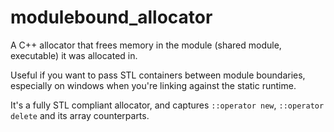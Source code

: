 # modulebound_allocator
A C++ allocator that frees memory in the module (shared module, executable) it was allocated in.

Useful if you want to pass STL containers between module boundaries, especially on windows when you're linking against the static runtime.

It's a fully STL compliant allocator, and captures `::operator new`, `::operator delete` and its array counterparts.
